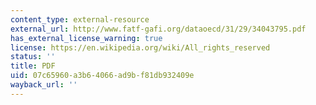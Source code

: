 ```yaml
---
content_type: external-resource
external_url: http://www.fatf-gafi.org/dataoecd/31/29/34043795.pdf
has_external_license_warning: true
license: https://en.wikipedia.org/wiki/All_rights_reserved
status: ''
title: PDF
uid: 07c65960-a3b6-4066-ad9b-f81db932409e
wayback_url: ''
---
```


